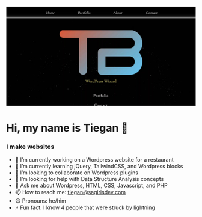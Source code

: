 ![alt my portfolio homepage](portfolio-screenshot.webp)

# Hi, my name is Tiegan 👋

### I make websites

- 🔭 I’m currently working on a Wordpress website for a restaurant
- 🌱 I’m currently learning jQuery, TailwindCSS, and Wordpress blocks
- 👯 I’m looking to collaborate on Wordpress plugins
- 🤔 I’m looking for help with Data Structure Analysis concepts
- 💬 Ask me about Wordpress, HTML, CSS, Javascript, and PHP
- 📫 How to reach me: tiegan@sagirisdev.com
- 😄 Pronouns: he/him
- ⚡ Fun fact: I know 4 people that were struck by lightning

